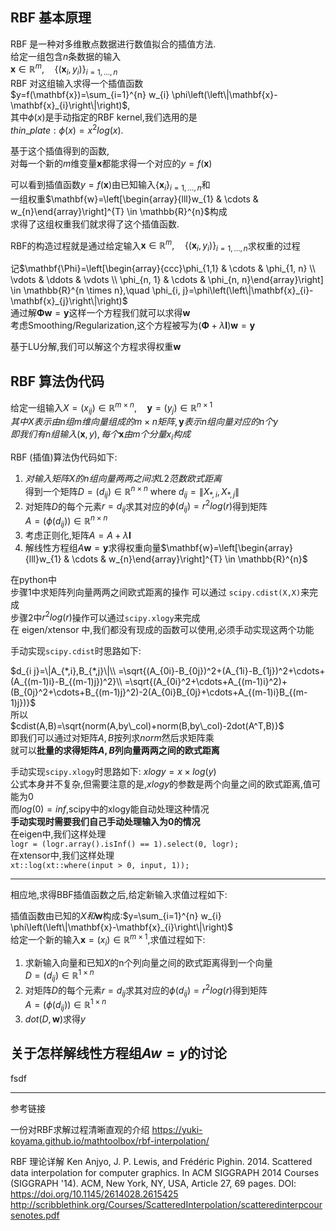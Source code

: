 

## RBF 基本原理

RBF 是一种对多维散点数据进行数值拟合的插值方法.  
给定一组包含$n$条数据的输入  
$\mathbf{x} \in \mathbb{R}^{m},\quad \left\{\left(\mathbf{x}_{i}, y_{i}\right)\right\}_{i=1, \ldots, n}$  
RBF 对这组输入求得一个插值函数  
$y=f(\mathbf{x})=\sum_{i=1}^{n} w_{i} \phi\left(\left\|\mathbf{x}-\mathbf{x}_{i}\right\|\right)$,  
其中$\phi(x)$是手动指定的RBF kernel,我们选用的是  
$thin\_plate :\phi(x)=x^2log(x)$.


基于这个插值得到的函数,  
对每一个新的$m$维变量$\mathbf{x}$都能求得一个对应的$y=f(\mathbf{x})$

可以看到插值函数$y=f(\mathbf{x})$由已知输入$\{\mathbf{x}_{i}\}_{i=1, \ldots, n}$和  
一组权重$\mathbf{w}=\left[\begin{array}{lll}w_{1} & \cdots & w_{n}\end{array}\right]^{T} \in \mathbb{R}^{n}$构成  
求得了这组权重我们就求得了这个插值函数.

RBF的构造过程就是通过给定输入$\mathbf{x} \in \mathbb{R}^{m},\quad \left\{\left(\mathbf{x}_{i}, y_{i}\right)\right\}_{i=1, \ldots, n}$求权重的过程


记$\mathbf{\Phi}=\left[\begin{array}{ccc}\phi_{1,1} & \cdots & \phi_{1, n} \\ \vdots & \ddots & \vdots \\ \phi_{n, 1} & \cdots & \phi_{n, n}\end{array}\right] \in \mathbb{R}^{n \times n},\quad
\phi_{i, j}=\phi\left(\left\|\mathbf{x}_{i}-\mathbf{x}_{j}\right\|\right)$  
通过解$\mathbf{\Phi} \mathbf{w}=\mathbf{y}$这样一个方程我们就可以求得$\mathbf{w}$  
考虑Smoothing/Regularization,这个方程被写为$(\mathbf{\Phi}+\lambda\mathbf{I}) \mathbf{w}=\mathbf{y}$

基于LU分解,我们可以解这个方程求得权重$\mathbf{w}$
## RBF 算法伪代码
给定一组输入$X=\left(x_{i j}\right) \in \mathbb{R}^{m \times n},\quad\mathbf{y}=(y_j)\in \mathbb{R}^{n\times 1}$  
$其中X表示由n组m维向量组成的m\times n矩阵,\mathbf{y}表示n组向量对应的n个y$  
$即我们有n组输入(\mathbf{x},y),每个\mathbf{x}由m个分量x_i构成$

RBF (插值)算法伪代码如下:

1. $对输入矩阵X的n组向量两两之间求L2范数欧式距离$  
得到一个矩阵$D=\left(d_{i j}\right) \in \mathbb{R}^{n \times n}$ where $d_{i j}=\|X_{*,i},X_{*,j}\|$
2. 对矩阵$D$的每个元素$r=d_{i j}$求其对应的$\phi(d_{i j})=r^2log(r)$得到矩阵  
$A=\left(\phi(d_{i j})\right) \in \mathbb{R}^{n \times n}$
3. 考虑正则化,矩阵$A=A+\lambda\mathbf{I}$
4. 解线性方程组$A\mathbf{w}=\mathbf{y}$求得权重向量$\mathbf{w}=\left[\begin{array}{lll}w_{1} & \cdots & w_{n}\end{array}\right]^{T} \in \mathbb{R}^{n}$


在python中  
步骤1中求矩阵列向量两两之间欧式距离的操作 可以通过 `scipy.cdist(X,X)`来完成  
步骤2中$r^2log(r)$操作可以通过`scipy.xlogy`来完成  
在 eigen/xtensor 中,我们都没有现成的函数可以使用,必须手动实现这两个功能

手动实现`scipy.cdist`时思路如下:

$d_{i j}=\|A_{*,i},B_{*,j}\|\\
=\sqrt{(A_{0i}-B_{0j})^2+(A_{1i}-B_{1j})^2+\cdots+(A_{(m-1)i}-B_{(m-1)j})^2}\\
=\sqrt{(A_{0i}^2+\cdots+A_{(m-1)i}^2)+(B_{0j}^2+\cdots+B_{(m-1)j}^2)-2(A_{0i}B_{0j}+\cdots+A_{(m-1)i}B_{(m-1)j})}$  
所以  
$cdist(A,B)=\sqrt{norm(A,by\_col)+norm(B,by\_col)-2dot(A^T,B)}$  
即我们可以通过对矩阵$A,B$按列求$norm$然后求矩阵乘  
就可以**批量的求得矩阵$A,B$列向量两两之间的欧式距离**

手动实现`scipy.xlogy`时思路如下:
$xlogy=x\times log(y)$  
公式本身并不复杂,但需要注意的是,$xlogy$的参数是两个向量之间的欧式距离,值可能为0  
而$log(0)=inf$,scipy中的xlogy能自动处理这种情况  
**手动实现时需要我们自己手动处理输入为0的情况**  
在eigen中,我们这样处理  
`logr = (logr.array().isInf() == 1).select(0, logr);`  
在xtensor中,我们这样处理  
`xt::log(xt::where(input > 0, input, 1));`
**************

相应地,求得BBF插值函数之后,给定新输入求值过程如下:

插值函数由已知的$X和\mathbf{w}$构成:$y=\sum_{i=1}^{n} w_{i} \phi\left(\left\|\mathbf{x}-\mathbf{x}_{i}\right\|\right)$  
给定一个新的输入$\mathbf{x}=(x_i)\in\mathbb{R}^{m\times 1}$,求值过程如下:  

1. 求新输入向量和已知$X$的n个列向量之间的欧式距离得到一个向量  
$D=(d_{ij})\in\mathbb{R}^{1\times n}$
2. 对矩阵$D$的每个元素$r=d_{i j}$求其对应的$\phi(d_{i j})=r^2log(r)$得到矩阵  
$A=\left(\phi(d_{i j})\right) \in \mathbb{R}^{1 \times n}$
3. $dot(D,\mathbf{w})$求得$y$

## 关于怎样解线性方程组$Aw=y$的讨论




fsdf 

--------------------------

参考链接

一份对RBF求解过程清晰直观的介绍
https://yuki-koyama.github.io/mathtoolbox/rbf-interpolation/

RBF 理论详解
Ken Anjyo, J. P. Lewis, and Frédéric Pighin. 2014. Scattered data interpolation for computer graphics. In ACM SIGGRAPH 2014 Courses (SIGGRAPH '14). ACM, New York, NY, USA, Article 27, 69 pages. DOI: https://doi.org/10.1145/2614028.2615425
http://scribblethink.org/Courses/ScatteredInterpolation/scatteredinterpcoursenotes.pdf

